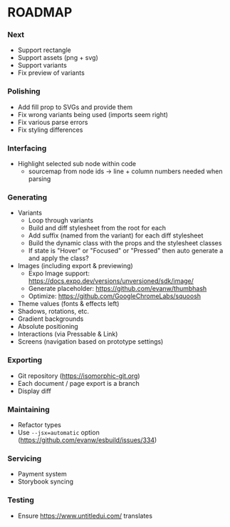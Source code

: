 # ROADMAP

### Next
- Support rectangle
- Support assets (png + svg)
- Support variants
- Fix preview of variants

### Polishing
- Add fill prop to SVGs and provide them
- Fix wrong variants being used (imports seem right)
- Fix various parse errors
- Fix styling differences

### Interfacing
- Highlight selected sub node within code
  - sourcemap from node ids -> line + column numbers needed when parsing

### Generating
- Variants
  - Loop through variants
  - Build and diff stylesheet from the root for each
  - Add suffix (named from the variant) for each diff stylesheet
  - Build the dynamic class with the props and the stylesheet classes
  - If state is "Hover" or "Focused" or "Pressed" then auto generate a <Pressable> and apply the class?
- Images (including export & previewing)
  - Expo Image support: https://docs.expo.dev/versions/unversioned/sdk/image/
  - Generate placeholder: https://github.com/evanw/thumbhash
  - Optimize: https://github.com/GoogleChromeLabs/squoosh
- Theme values (fonts & effects left)
- Shadows, rotations, etc.
- Gradient backgrounds
- Absolute positioning
- Interactions (via Pressable & Link)
- Screens (navigation based on prototype settings)

### Exporting
- Git repository (https://isomorphic-git.org)
- Each document / page export is a branch
- Display diff

### Maintaining
- Refactor types
- Use `--jsx=automatic` option (https://github.com/evanw/esbuild/issues/334)

### Servicing
- Payment system
- Storybook syncing

### Testing
- Ensure https://www.untitledui.com/ translates
